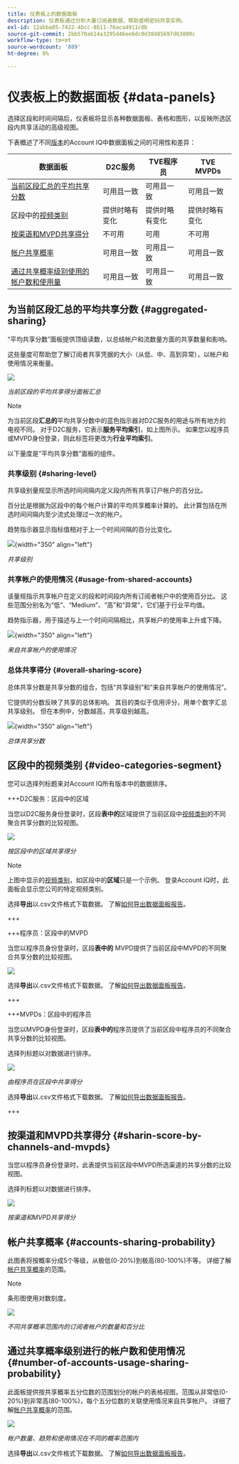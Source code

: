 ```yaml
---
title: 仪表板上的数据面板
description: 仪表板通过分析大量订阅者数据，帮助查明密码共享实例。
exl-id: 12abba05-7422-4bcc-8b11-76aca4911c0b
source-git-commit: 2bb570ab14a3295d46ee6dc0d38485697d63809c
workflow-type: tm+mt
source-wordcount: '889'
ht-degree: 0%

---
```


# 仪表板上的数据面板 {#data-panels}

选择区段和时间间隔后，仪表板将显示各种数据面板、表格和图形，以反映所选区段内共享活动的高级视图。

下表概述了不同[版本](/help/accountiq/versions-aiq.md)的Account IQ中数据面板之间的可用性和差异：

| 数据面板 | D2C服务 | TVE程序员 | TVE MVPDs |
|---|---|---|---|
| [当前区段汇总的平均共享分数](#aggregated-sharing) | 可用且一致 | 可用且一致 | 可用且一致 |
| 区段中的[视频类别](#video-categories-segment) | 提供时略有变化 | 提供时略有变化 | 提供时略有变化 |
| [按渠道和MVPD共享得分](#sharin-score-by-channels-and-mvpds) | 不可用 | 可用 | 不可用 |
| [帐户共享概率](#accounts-sharing-probability) | 可用且一致 | 可用且一致 | 可用且一致 |
| [通过共享概率级别使用的帐户数和使用量](#number-of-accounts-usage-sharing-probability) | 可用且一致 | 可用且一致 | 可用且一致 |


## 为当前区段汇总的平均共享分数 {#aggregated-sharing}

“平均共享分数”面板提供顶级读数，以总结帐户和流数量方面的共享数量和影响。

这些量度可帮助您了解订阅者共享凭据的大小（从低、中、高到异常），以帐户和使用情况来衡量。

![](assets/aggregate-sharing-score.png)


*当前区段的平均共享得分面板汇总*

>[!NOTE]
>
> 为当前区段&#x200B;**汇总的**&#x200B;平均共享分数中的蓝色指示器对D2C服务的用途与所有地方的电视不同。 对于D2C服务，它表示&#x200B;**服务平均索引**，如上图所示。 如果您以程序员或MVPD身份登录，则此标签将更改为&#x200B;**行业平均索引**。

以下量度是“平均共享分数”面板的组件。

### 共享级别 {#sharing-level}

共享级别量规显示所选时间间隔内定义段内所有共享订户帐户的百分比。

百分比是根据为区段中的每个帐户计算的平均共享概率计算的。 此计算包括在所选时间间隔内至少流式处理过一次的帐户。

趋势指示器显示指标值相对于上一个时间间隔的百分比变化。

![](assets/sharing-level.png){width="350" align="left"}


*共享级别*

### 共享帐户的使用情况 {#usage-from-shared-accounts}

该量规指示共享帐户在定义的段和时间段内所有订阅者帐户中的使用百分比。 这些范围分别名为“低”、“Medium”、“高”和“异常”，它们基于行业平均值。

趋势指示器，用于描述与上一个时间间隔相比，共享帐户的使用率上升或下降。

![](assets/usage-4mshared-accounts.png){width="350" align="left"}


*来自共享帐户的使用情况*

### 总体共享得分 {#overall-sharing-score}

总体共享分数是共享分数的组合，包括“共享级别”和“来自共享帐户的使用情况”。

它提供的分数反映了共享的总体影响。 其目的类似于信用评分，用单个数字汇总共享级别。 但在本例中，分数越高，共享级别越高。

![](assets/overall-sharing-score.png){width="350" align="left"}


*总体共享分数*

## 区段中的视频类别 {#video-categories-segment}

您可以选择列标题来对Account IQ所有版本中的数据排序。

+++D2C服务：区段中的区域

当您以D2C服务身份登录时，区段&#x200B;**表中的**&#x200B;区域提供了当前区段中[视频类别](/help/accountiq/product-concepts.md#video-category-def)的不同聚合共享分数的比较视图。

![](assets/sharing-scores-by-regions-in-segment.png)

*按区段中的区域共享得分*

>[!NOTE]
>
> 上图中显示的[视频类别](product-concepts.md#video-category-def)，如区段中的&#x200B;**区域**&#x200B;只是一个示例。 登录Account IQ时，此面板会显示您公司的特定视频类别。

选择&#x200B;**导出**&#x200B;以.csv文件格式下载数据。 了解[如何导出数据面板报告](/help/accountiq/export-reports.md)。

+++

+++程序员：区段中的MVPD

当您以程序员身份登录时，区段&#x200B;**表中的** MVPD提供了当前区段中MVPD的不同聚合共享分数的比较视图。

![](assets/sharing-scores-by-mvpds-in-segment.png)

选择&#x200B;**导出**&#x200B;以.csv文件格式下载数据。 了解[如何导出数据面板报告](/help/accountiq/export-reports.md)。

+++

+++MVPDs：区段中的程序员

当您以MVPD身份登录时，区段&#x200B;**表中的**&#x200B;程序员提供了当前区段中程序员的不同聚合共享分数的比较视图。

选择列标题以对数据进行排序。

![](assets/sharing-scores-by-programmers-in-segment.png)

*由程序员在区段中共享得分*

选择&#x200B;**导出**&#x200B;以.csv文件格式下载数据。 了解[如何导出数据面板报告](/help/accountiq/export-reports.md)。

+++

## 按渠道和MVPD共享得分  {#sharin-score-by-channels-and-mvpds}

当您以程序员身份登录时，此表提供当前区段中MVPD所选渠道的共享分数的比较视图。

选择列标题以对数据进行排序。

![](assets/sharing-scores-by-channels-mvpds.png)


*按渠道和MVPD共享得分*

## 帐户共享概率 {#accounts-sharing-probability}

此图表将按概率分成5个等级，从极低(0-20%)到极高(80-100%)不等。 详细了解[帐户共享概率](#accounts-sharing-probability)的范围。

>[!NOTE]
>
>条形图使用对数刻度。


![](assets/dashboard-ac-sharing-prob.png)


*不同共享概率范围内的订阅者帐户的数量和百分比*


## 通过共享概率级别进行的帐户数和使用情况 {#number-of-accounts-usage-sharing-probability}

此面板提供按共享概率五分位数的范围划分的帐户的表格视图，范围从非常低(0-20%)到非常高(80-100%)，每个五分位数的关联使用情况来自共享帐户。 详细了解[帐户共享概率](#accounts-sharing-probability)的范围。

![](assets/no-acc-usage-prob-level.png)

*帐户数量、趋势和使用情况在不同的概率范围内*

选择&#x200B;**导出**&#x200B;以.csv文件格式下载数据。 了解[如何导出数据面板报告](/help/accountiq/export-reports.md)。
